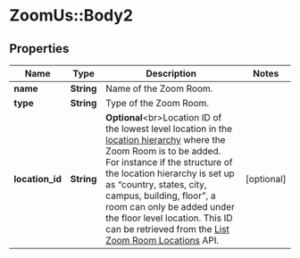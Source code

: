 # ZoomUs::Body2

## Properties
Name | Type | Description | Notes
------------ | ------------- | ------------- | -------------
**name** | **String** | Name of the Zoom Room. | 
**type** | **String** | Type of the Zoom Room.  | 
**location_id** | **String** | **Optional**&lt;br&gt;Location ID of the lowest level location in the [location hierarchy](https://support.zoom.us/hc/en-us/articles/115000342983-Zoom-Rooms-Location-Hierarchy) where the Zoom Room is to be added. For instance if the structure of the location hierarchy is set up as “country, states, city, campus, building, floor”, a room can only be added under the floor level location.   This ID can be retrieved from the [List Zoom Room Locations](https://marketplace.zoom.us/docs/api-reference/zoom-api/rooms-location/listzrlocations) API. | [optional] 


